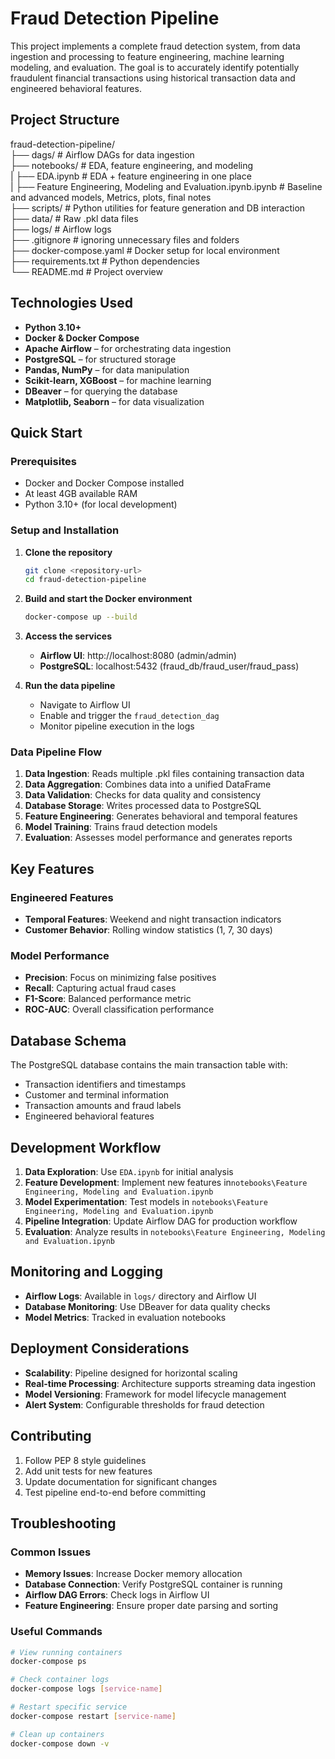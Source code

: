 # Fraud Detection Pipeline

This project implements a complete fraud detection system, from data ingestion and processing to feature engineering, machine learning modeling, and evaluation. The goal is to accurately identify potentially fraudulent financial transactions using historical transaction data and engineered behavioral features.

## Project Structure
fraud-detection-pipeline/\
├── dags/ # Airflow DAGs for data ingestion\
├── notebooks/ # EDA, feature engineering, and modeling\
|    ├── EDA.ipynb       # EDA + feature engineering in one place\
|    ├── Feature Engineering, Modeling and Evaluation.ipynb.ipynb # Baseline and advanced models, Metrics, plots, final notes\
├── scripts/ # Python utilities for feature generation and DB interaction\
├── data/ # Raw .pkl data files\
├── logs/ # Airflow logs\
├── .gitignore # ignoring unnecessary files and folders\
├── docker-compose.yaml # Docker setup for local environment\
├── requirements.txt # Python dependencies\
└── README.md # Project overview


## Technologies Used

- **Python 3.10+**
- **Docker & Docker Compose**
- **Apache Airflow** – for orchestrating data ingestion
- **PostgreSQL** – for structured storage
- **Pandas, NumPy** – for data manipulation
- **Scikit-learn, XGBoost** – for machine learning
- **DBeaver** – for querying the database
- **Matplotlib, Seaborn** – for data visualization


## Quick Start

### Prerequisites
- Docker and Docker Compose installed
- At least 4GB available RAM
- Python 3.10+ (for local development)

### Setup and Installation

1. **Clone the repository**
   ```bash
   git clone <repository-url>
   cd fraud-detection-pipeline
   ```

2. **Build and start the Docker environment**
   ```bash
   docker-compose up --build
   ```

3. **Access the services**
   - **Airflow UI**: http://localhost:8080 (admin/admin)
   - **PostgreSQL**: localhost:5432 (fraud_db/fraud_user/fraud_pass)

4. **Run the data pipeline**
   - Navigate to Airflow UI
   - Enable and trigger the `fraud_detection_dag`
   - Monitor pipeline execution in the logs

### Data Pipeline Flow

1. **Data Ingestion**: Reads multiple .pkl files containing transaction data
2. **Data Aggregation**: Combines data into a unified DataFrame
3. **Data Validation**: Checks for data quality and consistency
4. **Database Storage**: Writes processed data to PostgreSQL
5. **Feature Engineering**: Generates behavioral and temporal features
6. **Model Training**: Trains fraud detection models
7. **Evaluation**: Assesses model performance and generates reports

## Key Features

### Engineered Features
- **Temporal Features**: Weekend and night transaction indicators
- **Customer Behavior**: Rolling window statistics (1, 7, 30 days)


### Model Performance
- **Precision**: Focus on minimizing false positives
- **Recall**: Capturing actual fraud cases
- **F1-Score**: Balanced performance metric
- **ROC-AUC**: Overall classification performance

## Database Schema

The PostgreSQL database contains the main transaction table with:
- Transaction identifiers and timestamps
- Customer and terminal information
- Transaction amounts and fraud labels
- Engineered behavioral features

## Development Workflow

1. **Data Exploration**: Use `EDA.ipynb` for initial analysis
2. **Feature Development**: Implement new features in`notebooks\Feature Engineering, Modeling and Evaluation.ipynb`
3. **Model Experimentation**: Test models in `notebooks\Feature Engineering, Modeling and Evaluation.ipynb`
4. **Pipeline Integration**: Update Airflow DAG for production workflow
5. **Evaluation**: Analyze results in `notebooks\Feature Engineering, Modeling and Evaluation.ipynb`

## Monitoring and Logging

- **Airflow Logs**: Available in `logs/` directory and Airflow UI
- **Database Monitoring**: Use DBeaver for data quality checks
- **Model Metrics**: Tracked in evaluation notebooks

## Deployment Considerations

- **Scalability**: Pipeline designed for horizontal scaling
- **Real-time Processing**: Architecture supports streaming data ingestion
- **Model Versioning**: Framework for model lifecycle management
- **Alert System**: Configurable thresholds for fraud detection

## Contributing

1. Follow PEP 8 style guidelines
2. Add unit tests for new features
3. Update documentation for significant changes
4. Test pipeline end-to-end before committing

## Troubleshooting

### Common Issues
- **Memory Issues**: Increase Docker memory allocation
- **Database Connection**: Verify PostgreSQL container is running
- **Airflow DAG Errors**: Check logs in Airflow UI
- **Feature Engineering**: Ensure proper date parsing and sorting

### Useful Commands
```bash
# View running containers
docker-compose ps

# Check container logs
docker-compose logs [service-name]

# Restart specific service
docker-compose restart [service-name]

# Clean up containers
docker-compose down -v
```
